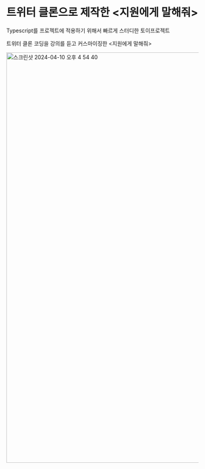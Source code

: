 # 트위터 클론으로 제작한 <지원에게 말해줘> 

Typescript를 프로젝트에 적용하기 위해서 빠르게 스터디한 토이프로젝트

트위터 클론 코딩을 강의를 듣고 커스마이징한 <지원에게 말해줘> 

<img width="1078" alt="스크린샷 2024-04-10 오후 4 54 40" src="https://github.com/99JIWONDEV/X-Clone-TalktoJIWON/assets/128890692/8ee6a253-7168-4e26-94bb-c5a69317b347">


